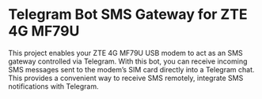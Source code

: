 # Telegram Bot SMS Gateway for ZTE 4G MF79U
This project enables your ZTE 4G MF79U USB modem to act as an SMS gateway controlled via Telegram. With this bot, you can receive incoming SMS messages sent to the modem’s SIM card directly into a Telegram chat. This provides a convenient way to receive SMS remotely, integrate SMS notifications with Telegram.
